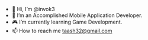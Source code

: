 - 👋 Hi, I’m @invok3
- 📱 I’m an Accomplished Mobile Application Developer.
- 🎮 I’m currently learning Game Development.
- 📫 How to reach me taash32@gmail.com

<!---
invok3/invok3 is a ✨ special ✨ repository because its `README.md` (this file) appears on your GitHub profile.
You can click the Preview link to take a look at your changes.
--->
